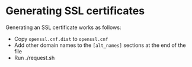 # Generating SSL certificates

Generating an SSL certificate works as follows:

 * Copy `openssl.cnf.dist` to `openssl.cnf`
 * Add other domain names to the `[alt_names]` sections at the end of the file
 * Run ./request.sh
